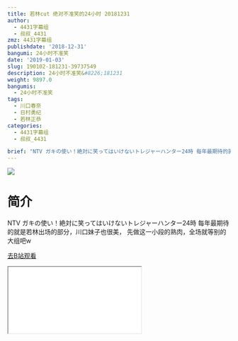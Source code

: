 ```yaml
---
title: 若林cut 绝对不准笑的24小时 20181231
author:
  - 4431字幕组
  - 叔叔_4431
zmz: 4431字幕组
publishdate: '2018-12-31'
bangumi: 24小时不准笑
date: '2019-01-03'
slug: 190102-181231-39737549
description: 24小时不准笑&#8226;181231
weight: 9897.0
bangumis:
  - 24小时不准笑
tags:
  - 川口春奈
  - 日村勇纪
  - 若林正恭
categories:
  - 4431字幕组
  - 叔叔_4431

brief: "NTV ガキの使い！絶対に笑ってはいけないトレジャーハンター24時 每年最期待的就是若林出场的部分，川口妹子也很美， 先做这一小段的熟肉，全场就等别的大组吧w"
---
```

![](https://i.imgur.com/WZ0YWd0.jpg)
# 简介  
NTV ガキの使い！絶対に笑ってはいけないトレジャーハンター24時
每年最期待的就是若林出场的部分，川口妹子也很美，
先做这一小段的熟肉，全场就等别的大组吧w    

[去B站观看](https://www.bilibili.com/video/av39737549/)
<div class ="resp-container"><iframe class="testiframe" src="//player.bilibili.com/player.html?aid=39737549"", scrolling="no", allowfullscreen="true" > </iframe></div> 
